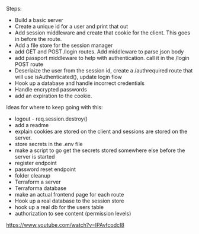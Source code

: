 Steps:
- Build a basic server
- Create a unique id for a user and print that out
- Add session middleware and create that cookie for the client.  This goes in before the route.
- Add a file store for the session manager
- add GET and POST /login routes.  Add middleware to parse json body
- add passport middleware to help with authentication.  call it in the /login POST route
- Deseriaize the user from the session id, create a /authrequired route that will use isAuthenticated(), update login flow
- Hook up a database and handle incorrect credentials
- Handle encrypted passwords
- add an expiration to the cookie.


Ideas for where to keep going with this:
- logout - req.session.destroy()
- add a readme
- explain cookies are stored on the client and sessions are stored on the server.
- store secrets in the .env file
- make a script to go get the secrets stored somewhere else before the server is started
- register endpoint
- password reset endpoint
- folder cleanup
- Terraform a server
- Terraforma  database
- make an actual frontend page for each route
- Hook up a real database to the session store
- hook up a real db for the users table
- authorization to see content (permission levels)

https://www.youtube.com/watch?v=IPAvfcodcI8


